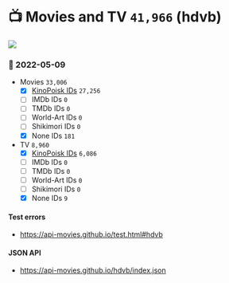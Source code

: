 # :tv: Movies and TV `41,966` (hdvb)

<a href="https://API-Movies.github.io"><img src="https://API-Movies.github.io/banner.png?cache"></a>

### :date: 2022-05-09
- Movies `33,006`
  - [x] <a href="https://API-Movies.github.io/hdvb/movie_kinopoisk_ids.json">KinoPoisk IDs</a> `27,256`
  - [ ] IMDb IDs `0`
  - [ ] TMDb IDs `0`
  - [ ] World-Art IDs `0`
  - [ ] Shikimori IDs `0`
  - [x] None IDs `181`
- TV `8,960`
  - [x] <a href="https://API-Movies.github.io/hdvb/tv_kinopoisk_ids.json">KinoPoisk IDs</a> `6,086`
  - [ ] IMDb IDs `0`
  - [ ] TMDb IDs `0`
  - [ ] World-Art IDs `0`
  - [ ] Shikimori IDs `0`
  - [x] None IDs `9`
#### Test errors
- <a href='https://api-movies.github.io/test.html#hdvb'>https://api-movies.github.io/test.html#hdvb</a>
#### JSON API
- <a href='https://api-movies.github.io/hdvb/index.json'>https://api-movies.github.io/hdvb/index.json</a>

